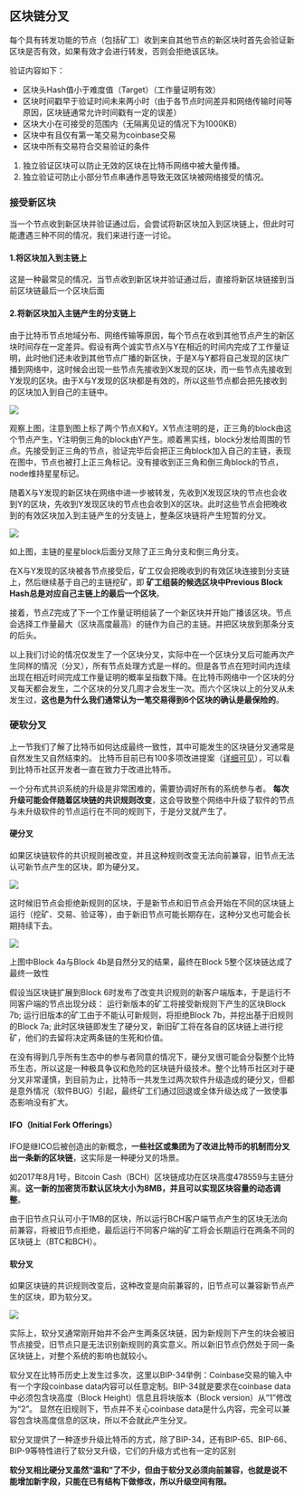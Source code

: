 ## 区块链分叉
每个具有转发功能的节点（包括矿工）收到来自其他节点的新区块时首先会验证新区块是否有效，如果有效才会进行转发，否则会拒绝该区块。

验证内容如下：

 - 区块头Hash值小于难度值（Target）（工作量证明有效）
 - 区块时间戳早于验证时间未来两小时（由于各节点时间差异和网络传输时间等原因，区块链通常允许时间戳有一定的误差）
 - 区块大小在可接受的范围内（无隔离见证的情况下为1000KB）
 - 区块中有且仅有第一笔交易为coinbase交易
 - 区块中所有交易符合交易验证的条件

1. 独立验证区块可以防止无效的区块在比特币网络中被大量传播。
2. 独立验证可防止小部分节点串通作恶导致无效区块被网络接受的情况。

### 接受新区块
当一个节点收到新区块并验证通过后，会尝试将新区块加入到区块链上，但此时可能遭遇三种不同的情况，我们来进行逐一讨论。

#### 1.将区块加入到主链上
这是一种最常见的情况，当节点收到新区块并验证通过后，直接将新区块链接到当前区块链最后一个区块后面
#### 2.将新区块加入主链产生的分支链上
由于比特币节点地域分布、网络传输等原因，每个节点在收到其他节点产生的新区块时间存在一定差异。假设有两个诚实节点X与Y在相近的时间内完成了工作量证明，此时他们还未收到其他节点广播的新区快，于是X与Y都将自己发现的区块广播到网络中，这时候会出现一些节点先接收到X发现的区块，而一些节点先接收到Y发现的区块。由于X与Y发现的区块都是有效的，所以这些节点都会把先接收到的区块加入到自己的主链中。

![](image/bitcoin14.png)

观察上图，注意到图上标了两个节点X和Y。X节点注明的是，正三角的block由这个节点产生，Y注明倒三角的block由Y产生。顺着黑实线，block分发给周围的节点。先接受到正三角的节点，验证完毕后会把正三角block加入自己的主链，表现在图中，节点也被打上正三角标记。没有接收到正三角和倒三角block的节点，node维持星星标记。

随着X与Y发现的新区块在网络中进一步被转发，先收到X发现区块的节点也会收到Y的区块，先收到Y发现区块的节点也会收到X的区块。此时这些节点会把晚收到的有效区块加入到主链产生的分支链上，整条区块链将产生短暂的分叉。

![](image/bitcoin15.png)

如上图，主链的星星block后面分叉除了正三角分支和倒三角分支。

在X与Y发现的区块被各节点接受后，矿工仅会把晚收到的有效区块连接到分支链上，然后继续基于自己的主链挖矿，即 **矿工组装的候选区块中Previous Block Hash总是对应自己主链上的最后一个区块**。

接着，节点Z完成了下一个工作量证明组装了一个新区块并开始广播该区块。节点会选择工作量最大（区块高度最高）的链作为自己的主链。并把区块放到那条分支的后头。

以上我们讨论的情况仅发生了一个区块分叉，实际中在一个区块分叉后可能再次产生同样的情况（分叉），所有节点处理方式是一样的。但是各节点在短时间内连续出现在相近时间完成工作量证明的概率呈指数下降。在比特币网络中一个区块的分叉每天都会发生，二个区块的分叉几周才会发生一次。而六个区块以上的分叉从未发生过，**这也是为什么我们通常认为一笔交易得到6个区块的确认是最保险的**。

### 硬软分叉
上一节我们了解了比特币如何达成最终一致性，其中可能发生的区块链分叉通常是自然发生又自然结束的。
比特币目前已有100多项改进提案（[详细可见](https://github.com/bitcoin/bips)），可以看到比特币社区开发者一直在致力于改进比特币。

一个分布式共识系统的升级是非常困难的，需要协调好所有的系统参与者。
**每次升级可能会伴随着区块链的共识规则改变**，这会导致整个网络中升级了软件的节点与未升级软件的节点运行在不同的规则下，于是分叉就产生了。

#### 硬分叉
如果区块链软件的共识规则被改变，并且这种规则改变无法向前兼容，旧节点无法认可新节点产生的区块，即为硬分叉。

![](image/bitcoin16.png)

这时候旧节点会拒绝新规则的区块，于是新节点和旧节点会开始在不同的区块链上运行（挖矿、交易、验证等），由于新旧节点可能长期存在，这种分叉也可能会长期持续下去。

![](image/bitcoin17.png)

上图中Block 4a与Block 4b是自然分叉的结果，最终在Block 5整个区块链达成了最终一致性

假设当区块链扩展到Block 6时发布了改变共识规则的新客户端版本，于是运行不同客户端的节点出现分歧：
运行新版本的矿工将接受新规则下产生的区块Block 7b;
运行旧版本的矿工由于不能认可新规则，将拒绝Block 7b，并挖出基于旧规则的Block 7a;
此时区块链即发生了硬分叉，新旧矿工将在各自的区块链上进行挖矿，他们的去留将决定两条链的生死和价值。


在没有得到几乎所有生态中的参与者同意的情况下，硬分叉很可能会分裂整个比特币生态，所以这是一种极具争议和危险的区块链升级技术。整个比特币社区对于硬分叉非常谨慎，到目前为止，比特币一共发生过两次软件升级造成的硬分叉，但都是意外情况（软件BUG）引起，最终矿工们通过回退或全体升级达成了一致使事态影响没有扩大。

#### IFO（Initial Fork Offerings）
IFO是继ICO后被创造出的新概念，**一些社区或集团为了改进比特币的机制而分叉出一条新的区块链**，这实际是一种硬分叉的场景。

如2017年8月1号，Bitcoin Cash（BCH）区块链成功在区块高度478559与主链分离。**这一新的加密货币默认区块大小为8MB，并且可以实现区块容量的动态调整**。

由于旧节点只认可小于1MB的区块，所以运行BCH客户端节点产生的区块无法向前兼容，将被旧节点拒绝，最后运行不同客户端的矿工将会长期运行在两条不同的区块链上（BTC和BCH）。

#### 软分叉
如果区块链的共识规则改变后，这种改变是向前兼容的，旧节点可以兼容新节点产生的区块，即为软分叉。

![](image/bitcoin18.png)

实际上，软分叉通常刚开始并不会产生两条区块链，因为新规则下产生的块会被旧节点接受，旧节点只是无法识别新规则的真实意义。所以新旧节点仍然处于同一条区块链上，对整个系统的影响也就较小。

软分叉在比特币历史上发生过多次，这里以BIP-34举例：Coinbase交易的输入中有一个字段coinbase data内容可以任意定制。BIP-34就是要求在coinbase data中必须包含块高度（Block Height）信息且将块版本（Block version）从“1”修改为“2”。
显然在旧规则下，节点并不关心coinbase data是什么内容，完全可以兼容包含块高度信息的区块，所以不会就此产生分叉。

软分叉提供了一种逐步升级比特币的方式，除了BIP-34，还有BIP-65、BIP-66、BIP-9等特性进行了软分叉升级，它们的升级方式也有一定的区别

**软分叉相比硬分叉虽然“温和”了不少，但由于软分叉必须向前兼容，也就是说不能增加新字段，只能在已有结构下做修改，所以升级空间有限。**
